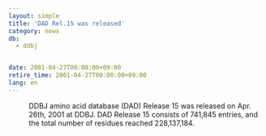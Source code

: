 ```yaml
---
layout: simple
title: 'DAD Rel.15 was released'
category: news
db:
  - ddbj


date: 2001-04-27T00:00:00+09:00
retire_time: 2001-04-27T00:00:00+09:00
lang: en
---
```


<dd>DDBJ amino acid database (DAD) Release 15 was released on Apr. 26th, 2001 at DDBJ. DAD Release 15 consists of 741,845 entries, and the total number of residues reached 228,137,184.</dd>
